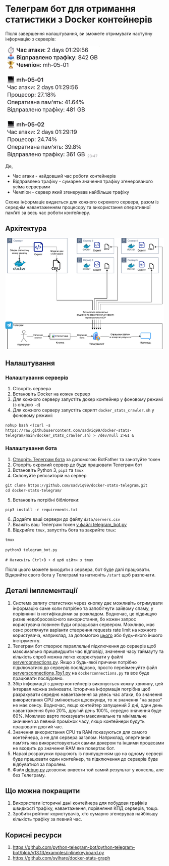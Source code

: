 # Телеграм бот для отримання статистики з Docker контейнерів
Після завершення налаштування, ви зможете отримувати наступну інформацію з серверів:

<img src="img/reply.jpg" alt="Відповіть бота" width="300"/>

Де,
* Час атаки - найдовший час роботи контейнерів
* Відправлено трафіку - сумарне значення трафіку згенерованого усіма серверами
* Чемпіон - сервер який згенерував найбільше трафіку

Схожа інформаціє видається для кожного окремого сервера, разом із середнім навантаженням процесору та використання оперативної памʼяті за весь час роботи контейнеру.

## Архітектура
<img src="img/tg-bot.png" alt="Відповіть бота" width="900"/>

## Налаштування

### Налаштування серверів

1. Створіть сервера
2. Встановіть Docker на кожен сервер
3. Для кожного серверу запустіть докер контейнер у фоновому режимі (з опцією `-d`)
4. Для кожного серверу запустіть скрипт `docker_stats_crawler.sh` у фоновому режимі:

```
nohup bash <(curl -s https://raw.githubusercontent.com/sadviq99/docker-stats-telegram/main/docker_stats_crawler.sh) > /dev/null 2>&1 &
```

### Налаштування бота

1. [Створіть Телеграм бота](https://core.telegram.org/bots#3-how-do-i-create-a-bot) за допомогою BotFather та занотуйте токен
2. Створіть окремий сервер де буде працювати Телеграм бот
3. Встановіть Python 3, `pip3` та `tmux`
4. Склонуйте репозиторій на сервер
```
git clone https://github.com/sadviq99/docker-stats-telegram.git
cd docker-stats-telegram/
```
5. Встановіть потрібні бібліотеки:
```
pip3 install -r requirements.txt
```
6. Додайте ваші сервери до файлу `data/servers.csv`
8. Вкажіть ваш Телеграм токен [у файлі telegram_bot.py](https://github.com/sadviq99/docker-stats-telegram/blob/main/telegram_bot.py#L48)
7. Відкрийте `tmux`, запустіть бота та закрийте `tmux`:
```
tmux

python3 telegram_bot.py

# Натисніть Ctrl+B + d щоб війти з tmux
```
Після цього можете виходити з сервера, бот буде далі працювати. Відкрийте свого бота у Телеграмі та натисніть `/start` щоб разпочати.

## Деталі імплементації

1. Система запиту статистики через кнопку дає можливіть отримувати інформацію саме коли потрібно та запобігнути зайвому спаму, у порівнянні із нотифікаціями за розкладом. Водночас, це підвищую ризик недобросовісного використання, бо кожен запрос користувача повинен буди опрацьован сервером. Можливо, має сенс розглянути варіанти створення requests rate limit на кожного користувача, наприклад, за допомогою [цього](https://github.com/grammyjs/rateLimiter) або будь-якого іншого інструменту.
2. Телеграм бот створює параллельні підключення до серверів щоб максимально пришвидшити час відповіді, значення часу таймауту та кількість спроб можна легко корректувати у файлі [serverconnections.py](https://github.com/sadviq99/docker-stats-telegram/blob/main/helpers/serversconnections.py). Якщо з будь-якої причини потрібно підключатися до серверів послідовно, просто перейменуйте файл [serversconnections_1by1.py](https://github.com/sadviq99/docker-stats-telegram/blob/main/helpers/serversconnections_1by1.py) на `dockerconnections.py` та все буде працювати послідовно.
3. Збір інформації з докер контейнерів виконується кожну хвилину, цей інтервал можна змінювати. Історична інформація потрібна щоб разрахувати середнє навантаження за увесь час атаки, бо значення використання CPU змінюється щосекунди, то ж значення "на зараз" не має сенсу. Водночас, якщо контейтер запущений 2 дні, один день навантаження було 20%, другий день 100%, середнє значення буде 60%. Можливо варто показувати максимальне та мінімальне значення за певний проміжок часу, якщо контейнери будуть працювати довгий час.
4. Значення використання CPU та RAM показуються для самого контейнера, а не для сервера загалом. Наприклад, опертивная памʼять яка використовуються самим докером та іншими процесами не входить до значення RAM яке повертає бот.
5. Наразі розрахунки працюють із припущенням що на одному сервері буде працювати один контейнер, та підключення до серверів буде відбуватися за паролем.
6. Файл [debug.py](https://github.com/sadviq99/docker-stats-telegram/blob/main/debug.py) дозволяє вивести той самий результат у консоль, але без Телеграму.

## Що можна покращити

1. Використати історичні дані контейнера для побудови графіків швидкості трафіку, навантаження, порівняння КПД серверів, тощо.
2. Зробити рейтинг користувачів, хто сумарно згенерував найбільшу кількість трафіку за певний час.

## Корисні ресурси
1. https://github.com/python-telegram-bot/python-telegram-bot/blob/v13.13/examples/inlinekeyboard.py
2. https://github.com/sylhare/docker-stats-graph
